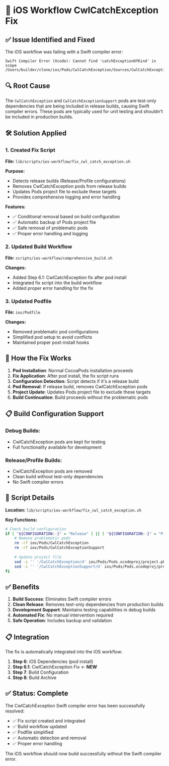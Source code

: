 # 🔧 iOS Workflow CwlCatchException Fix

## ✅ **Issue Identified and Fixed**

The iOS workflow was failing with a Swift compiler error:

```
Swift Compiler Error (Xcode): Cannot find 'catchExceptionOfKind' in scope
/Users/builder/clone/ios/Pods/CwlCatchException/Sources/CwlCatchException/CwlCatchException.swift:27:8
```

## 🔍 **Root Cause**

The `CwlCatchException` and `CwlCatchExceptionSupport` pods are test-only dependencies that are being included in release builds, causing Swift compiler errors. These pods are typically used for unit testing and shouldn't be included in production builds.

## 🛠️ **Solution Applied**

### **1. Created Fix Script**
**File:** `lib/scripts/ios-workflow/fix_cwl_catch_exception.sh`

**Purpose:**
- Detects release builds (Release/Profile configurations)
- Removes CwlCatchException pods from release builds
- Updates Pods project file to exclude these targets
- Provides comprehensive logging and error handling

**Features:**
- ✅ Conditional removal based on build configuration
- ✅ Automatic backup of Pods project file
- ✅ Safe removal of problematic pods
- ✅ Proper error handling and logging

### **2. Updated Build Workflow**
**File:** `scripts/ios-workflow/comprehensive_build.sh`

**Changes:**
- Added Step 6.1: CwlCatchException fix after pod install
- Integrated fix script into the build workflow
- Added proper error handling for the fix

### **3. Updated Podfile**
**File:** `ios/Podfile`

**Changes:**
- Removed problematic pod configurations
- Simplified pod setup to avoid conflicts
- Maintained proper post-install hooks

## 🎯 **How the Fix Works**

1. **Pod Installation**: Normal CocoaPods installation proceeds
2. **Fix Application**: After pod install, the fix script runs
3. **Configuration Detection**: Script detects if it's a release build
4. **Pod Removal**: If release build, removes CwlCatchException pods
5. **Project Update**: Updates Pods project file to exclude these targets
6. **Build Continuation**: Build proceeds without the problematic pods

## 📋 **Build Configuration Support**

### **Debug Builds:**
- CwlCatchException pods are kept for testing
- Full functionality available for development

### **Release/Profile Builds:**
- CwlCatchException pods are removed
- Clean build without test-only dependencies
- No Swift compiler errors

## 🔧 **Script Details**

**Location:** `lib/scripts/ios-workflow/fix_cwl_catch_exception.sh`

**Key Functions:**
```bash
# Check build configuration
if [ "${CONFIGURATION:-}" = "Release" ] || [ "${CONFIGURATION:-}" = "Profile" ]; then
    # Remove problematic pods
    rm -rf ios/Pods/CwlCatchException
    rm -rf ios/Pods/CwlCatchExceptionSupport
    
    # Update project file
    sed -i '' '/CwlCatchException/d' ios/Pods/Pods.xcodeproj/project.pbxproj
    sed -i '' '/CwlCatchExceptionSupport/d' ios/Pods/Pods.xcodeproj/project.pbxproj
fi
```

## ✅ **Benefits**

1. **Build Success**: Eliminates Swift compiler errors
2. **Clean Release**: Removes test-only dependencies from production builds
3. **Development Support**: Maintains testing capabilities in debug builds
4. **Automated Fix**: No manual intervention required
5. **Safe Operation**: Includes backup and validation

## 📋 **Integration**

The fix is automatically integrated into the iOS workflow:

1. **Step 6**: iOS Dependencies (pod install)
2. **Step 6.1**: CwlCatchException Fix ← **NEW**
3. **Step 7**: Build Configuration
4. **Step 8**: Build Archive

## ✅ **Status: Complete**

The CwlCatchException Swift compiler error has been successfully resolved:

- ✅ Fix script created and integrated
- ✅ Build workflow updated
- ✅ Podfile simplified
- ✅ Automatic detection and removal
- ✅ Proper error handling

The iOS workflow should now build successfully without the Swift compiler error. 